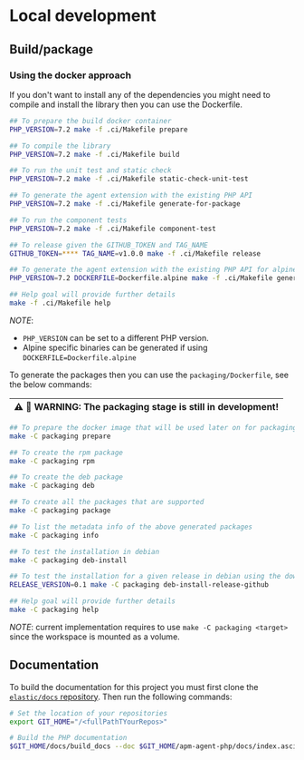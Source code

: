 # Local development

## Build/package

### Using the docker approach

If you don't want to install any of the dependencies you might need to compile and install the library then you can use the Dockerfile.

```bash
## To prepare the build docker container
PHP_VERSION=7.2 make -f .ci/Makefile prepare

## To compile the library
PHP_VERSION=7.2 make -f .ci/Makefile build

## To run the unit test and static check
PHP_VERSION=7.2 make -f .ci/Makefile static-check-unit-test

## To generate the agent extension with the existing PHP API
PHP_VERSION=7.2 make -f .ci/Makefile generate-for-package

## To run the component tests
PHP_VERSION=7.2 make -f .ci/Makefile component-test

## To release given the GITHUB_TOKEN and TAG_NAME
GITHUB_TOKEN=**** TAG_NAME=v1.0.0 make -f .ci/Makefile release

## To generate the agent extension with the existing PHP API for alpine
PHP_VERSION=7.2 DOCKERFILE=Dockerfile.alpine make -f .ci/Makefile generate-for-package

## Help goal will provide further details
make -f .ci/Makefile help
```

_NOTE_: 

* `PHP_VERSION` can be set to a different PHP version.
* Alpine specific binaries can be generated if using `DOCKERFILE=Dockerfile.alpine`

To generate the packages then you can use the `packaging/Dockerfile`, see the below commands:

| :warning: :construction: **WARNING: The packaging stage is still in development!** |
| --- |

```bash
## To prepare the docker image that will be used later on for packaging the project
make -C packaging prepare

## To create the rpm package
make -C packaging rpm

## To create the deb package
make -C packaging deb

## To create all the packages that are supported
make -C packaging package

## To list the metadata info of the above generated packages
make -C packaging info

## To test the installation in debian
make -C packaging deb-install

## To test the installation for a given release in debian using the downloaded binary
RELEASE_VERSION=0.1 make -C packaging deb-install-release-github

## Help goal will provide further details
make -C packaging help
```

_NOTE_: current implementation requires to use `make -C packaging <target>` since the workspace
        is mounted as a volume.

## Documentation

To build the documentation for this project you must first clone the [`elastic/docs` repository](https://github.com/elastic/docs/). Then run the following commands:

```bash
# Set the location of your repositories
export GIT_HOME="/<fullPathTYourRepos>"

# Build the PHP documentation
$GIT_HOME/docs/build_docs --doc $GIT_HOME/apm-agent-php/docs/index.asciidoc --chunk 1 --open
```
